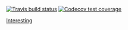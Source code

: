  <!-- badges: start -->
  [![Travis build status](https://travis-ci.com/fdrennan/ndexpg.svg?branch=master)](https://travis-ci.com/fdrennan/ndexpg)
   [![Codecov test coverage](https://codecov.io/gh/fdrennan/ndexpg/branch/master/graph/badge.svg)](https://codecov.io/gh/fdrennan/ndexpg?branch=master)
  <!-- badges: end -->


[Interesting](https://rstudio.github.io/renv/articles/docker.html#:~:text=Creating%20Docker%20Images%20with%20renv&text=Docker%20containers%20can%20be%20created,same%20pre%2Ddefined%20machine%20state.&text=With%20this%2C%20renv%20will%20download,when%20the%20image%20is%20created.)
